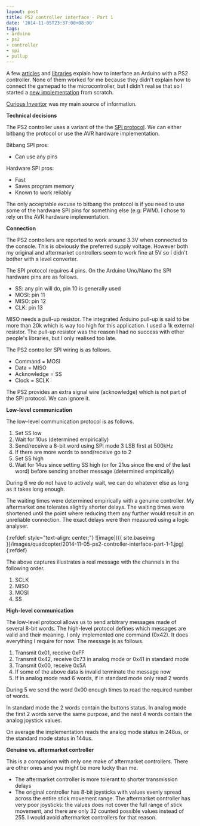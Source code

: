 ```yaml
---
layout: post
title: PS2 controller interface - Part 1
date: '2014-11-05T23:37:00+08:00'
tags:
- arduino
- ps2
- controller
- spi
- pullup
---
```

A few [articles](https://www.billporter.info/2010/06/05/playstation-2-controller-arduino-library-v1-0/) and [libraries](https://playground.arduino.cc/Main/AnalogPSXLibrary) explain how to interface an Arduino with a PS2 controller. None of them worked for me because they didn't explain how to connect the gamepad to the microcontroller, but I didn't realise that so I started a [new implementation](https://github.com/marcv81/quadcopter/tree/021c74899a0ac0c289ffa5c149bde3a148230bc4/libraries/PS2Controller) from scratch.

[Curious Inventor](https://store.curiousinventor.com/guides/PS2/) was my main source of information.

**Technical decisions**

The PS2 controller uses a variant of the the [SPI protocol](https://en.wikipedia.org/wiki/Serial_Peripheral_Interface_Bus). We can either bitbang the protocol or use the AVR hardware implementation.

Bitbang SPI pros:

- Can use any pins

Hardware SPI pros:

- Fast
- Saves program memory
- Known to work reliably

The only acceptable excuse to bitbang the protocol is if you need to use some of the hardware SPI pins for something else (e.g: PWM). I chose to rely on the AVR hardware implementation.

**Connection**

The PS2 controllers are reported to work around 3.3V when connected to the console. This is obviously the preferred supply voltage. However both my original and aftermarket controllers seem to work fine at 5V so I didn't bother with a level converter.

The SPI protocol requires 4 pins. On the Arduino Uno/Nano the SPI hardware pins are as follows.

- SS: any pin will do, pin 10 is generally used
- MOSI: pin 11
- MISO: pin 12
- CLK: pin 13

MISO needs a pull-up resistor. The integrated Arduino pull-up is said to be more than 20k which is way too high for this application. I used a 1k external resistor. The pull-up resistor was the reason I had no success with other people's libraries, but I only realised too late.

The PS2 controller SPI wiring is as follows.

- Command = MOSI
- Data = MISO
- Acknowledge = SS
- Clock = SCLK

The PS2 provides an extra signal wire (acknowledge) which is not part of the SPI protocol. We can ignore it.

**Low-level communication**

The low-level communication protocol is as follows.

1. Set SS low
2. Wait for 10us (determined empirically)
3. Send/receive a 8-bit word using SPI mode 3 LSB first at 500kHz
4. If there are more words to send/receive go to 2
5. Set SS high
6. Wait for 14us since setting SS high (or for 21us since the end of the last word) before sending another message (determined empirically)

During 6 we do not have to actively wait, we can do whatever else as long as it takes long enough.

The waiting times were determined empirically with a genuine controller. My aftermarket one tolerates slightly shorter delays. The waiting times were shortened until the point where reducing them any further would result in an unreliable connection. The exact delays were then measured using a logic analyser.

{:refdef: style="text-align: center;"}
![image]({{ site.baseimg }}/images/quadcopter/2014-11-05-ps2-controller-interface-part-1-1.jpg)
{:refdef}

The above captures illustrates a real message with the channels in the following order.

1. SCLK
2. MISO
3. MOSI
4. SS

**High-level communication**

The low-level protocol allows us to send arbitrary messages made of several 8-bit words. The high-level protocol defines which messages are valid and their meaning. I only implemented one command (0x42). It does everything I require for now. The message is as follows.

1. Transmit 0x01, receive 0xFF
2. Transmit 0x42, receive 0x73 in analog mode or 0x41 in standard mode
3. Transmit 0x00, receive 0x5A
4. If some of the above data is invalid terminate the message now
5. If in analog mode read 6 words, if in standard mode only read 2 words

During 5 we send the word 0x00 enough times to read the required number of words.

In standard mode the 2 words contain the buttons status. In analog mode the first 2 words serve the same purpose, and the next 4 words contain the analog joystick values.

On average the implementation reads the analog mode status in 248us, or the standard mode status in 144us.

**Genuine vs. aftermarket controller**

This is a comparison with only one make of aftermarket controllers. There are other ones and you might be more lucky than me.

- The aftermarket controller is more tolerant to shorter transmission delays
- The original controller has 8-bit joysticks with values evenly spread across the entire stick movement range. The aftermarket controller has very poor joysticks: the values does not cover the full range of stick movement, and there are only 32 counted possible values instead of 255. I would avoid aftermarket controllers for that reason.
